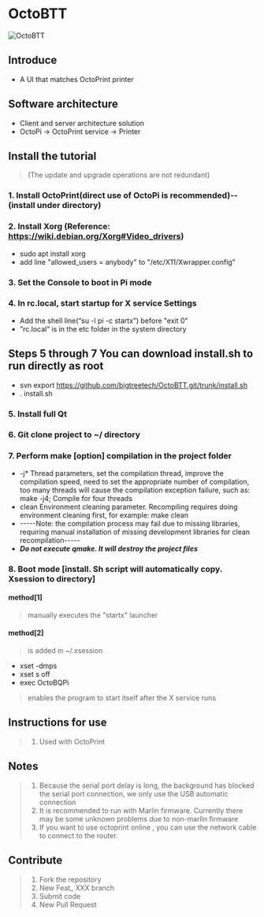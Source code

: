 # OctoBTT
![OctoBTT](https://github.com/bigtreetech/OctoBQPi/raw/master/assets/icon/BTT_Duck.svg "OctoBTT")

## Introduce
* A UI that matches OctoPrint printer

## Software architecture
* Client and server architecture solution
* OctoPi -> OctoPrint service -> Printer

## Install the tutorial

> (The update and upgrade operations are not redundant)
### 1.  Install OctoPrint(direct use of OctoPi is recommended)-- (install under directory)
### 2.  Install Xorg (Reference: https://wiki.debian.org/Xorg#Video_drivers)
* sudo apt install xorg
* add line "allowed_users = anybody" to "/etc/X11/Xwrapper.config"
### 3.  Set the Console to boot in Pi mode
### 4.  In rc.local, start startup for X service Settings
* Add the shell line(“su -l pi -c startx”) before "exit 0"
* ”rc.local“ is in the etc folder in the system directory
## Steps 5 through 7 You can download install.sh to run directly as root
* svn export https://github.com/bigtreetech/OctoBTT.git/trunk/install.sh
* . install.sh
### 5.  Install full Qt
### 6.  Git clone project to ~/ directory
### 7.  Perform make [option] compilation in the project folder
* -j* Thread parameters, set the compilation thread, improve the compilation speed, need to set the appropriate number of compilation, too many threads will cause the compilation exception failure, such as: make -j4; Compile for four threads
* clean Environment cleaning parameter. Recompiling requires doing environment cleaning first, for example: make clean
* -----Note: the compilation process may fail due to missing libraries, requiring manual installation of missing development libraries for clean recompilation-----
* *****Do not execute qmake. It will destroy the project files*****
### 8.  Boot mode [install. Sh script will automatically copy. Xsession to directory]
#### method[1]
> manually executes the "startx" launcher

#### method[2]
>  is added in ~/.xsession
* xset -dmps
* xset s off
* exec OctoBQPi
> enables the program to start itself after the X service runs

## Instructions for use

> 1.  Used with OctoPrint

## Notes
> 1. Because the serial port delay is long, the background has blocked the serial port connection, we only use the USB automatic connection
> 2. It is recommended to run with Marlin firmware. Currently there may be some unknown problems due to non-marlin firmware
> 3. If you want to use octoprint online , you can use the network cable to connect to the router.

## Contribute

> 1. Fork the repository
> 2. New Feat_ XXX branch
> 3. Submit code
> 4. New Pull Request
